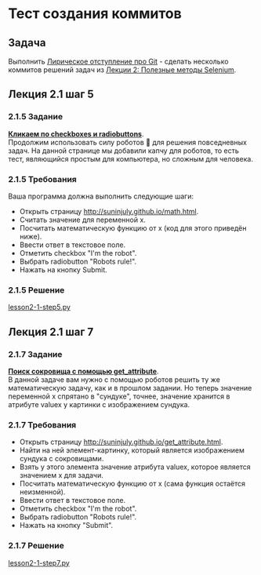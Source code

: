 # Тест создания коммитов

## Задача

Выполнить [Лирическое отступление про Git](https://stepik.org/lesson/187065/step/11) - сделать несколько коммитов решений задач из [Лекции 2: Полезные методы Selenium](https://stepik.org/lesson/165493/).

## Лекция 2.1 шаг 5

### 2.1.5 Задание

[**Кликаем по checkboxes и radiobuttons**](https://stepik.org/lesson/165493/step/5).  
Продолжим использовать силу роботов 🤖 для решения повседневных задач. На данной странице мы добавили капчу для роботов, то есть тест, являющийся простым для компьютера, но сложным для человека.

### 2.1.5 Требования

Ваша программа должна выполнить следующие шаги:

- Открыть страницу <http://suninjuly.github.io/math.html>.
- Считать значение для переменной x.
- Посчитать математическую функцию от x (код для этого приведён ниже).
- Ввести ответ в текстовое поле.
- Отметить checkbox "I'm the robot".
- Выбрать radiobutton "Robots rule!".
- Нажать на кнопку Submit.

### 2.1.5 Решение

[lesson2-1-step5.py](lesson2-1-step5.py)

## Лекция 2.1 шаг 7

### 2.1.7 Задание

[**Поиск сокровища с помощью get_attribute**](https://stepik.org/lesson/165493/step/7).  
В данной задаче вам нужно с помощью роботов решить ту же математическую задачу, как и в прошлом задании. Но теперь значение переменной х спрятано в "сундуке", точнее, значение хранится в атрибуте valuex у картинки с изображением сундука.

### 2.1.7 Требования

- Открыть страницу <http://suninjuly.github.io/get_attribute.html>.
- Найти на ней элемент-картинку, который является изображением сундука с сокровищами.
- Взять у этого элемента значение атрибута valuex, которое является значением x для задачи.
- Посчитать математическую функцию от x (сама функция остаётся неизменной).
- Ввести ответ в текстовое поле.
- Отметить checkbox "I'm the robot".
- Выбрать radiobutton "Robots rule!".
- Нажать на кнопку "Submit".

### 2.1.7 Решение

[lesson2-1-step7.py](lesson2-1-step7.py)
